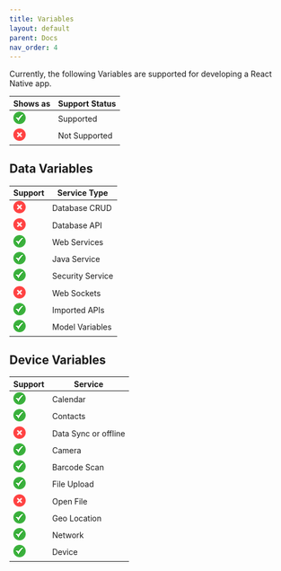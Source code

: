 ```yaml
---
title: Variables
layout: default
parent: Docs
nav_order: 4
---
```


Currently, the following Variables are supported for developing a React Native app. 


|Shows as  | Support Status|
|---|---|
|![Supported React Native Features](/learn/assets/supported.png)| Supported
|![Unsupported React Native Features](/learn/assets/unsupported.png)| Not Supported|

## Data Variables

|Support|Service Type|
|---|---|
|![](/learn/assets/unsupported.png)|Database CRUD|
|![](/learn/assets/unsupported.png)|Database API|
| ![](/learn/assets/supported.png) | Web Services|
| ![](/learn/assets/supported.png) | Java Service|
| ![](/learn/assets/supported.png) | Security Service|
|![](/learn/assets/unsupported.png)| Web Sockets|
| ![](/learn/assets/supported.png) | Imported APIs|
| ![](/learn/assets/supported.png) | Model Variables|

## Device Variables

|Support| Service|
|---|---|
| ![](/learn/assets/supported.png) | Calendar|
| ![](/learn/assets/supported.png) | Contacts|
|![](/learn/assets/unsupported.png)|Data Sync or offline|
| ![](/learn/assets/supported.png) | Camera|
| ![](/learn/assets/supported.png) | Barcode Scan|
| ![](/learn/assets/supported.png) | File Upload|
|![](/learn/assets/unsupported.png)|Open File|
| ![](/learn/assets/supported.png) | Geo Location|
| ![](/learn/assets/supported.png) | Network|
| ![](/learn/assets/supported.png) | Device|

